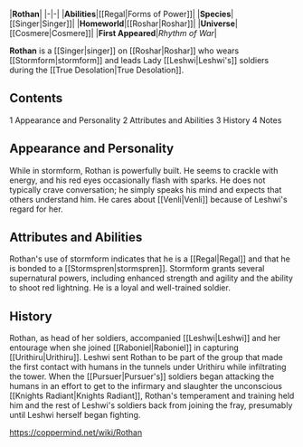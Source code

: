 |**Rothan**|
|-|-|
|**Abilities**|[[Regal\|Forms of Power]]|
|**Species**|[[Singer\|Singer]]|
|**Homeworld**|[[Roshar\|Roshar]]|
|**Universe**|[[Cosmere\|Cosmere]]|
|**First Appeared**|*Rhythm of War*|

**Rothan** is a [[Singer\|singer]] on [[Roshar\|Roshar]] who wears [[Stormform\|stormform]] and leads Lady [[Leshwi\|Leshwi's]] soldiers during the [[True Desolation\|True Desolation]].

## Contents

1 Appearance and Personality
2 Attributes and Abilities
3 History
4 Notes


## Appearance and Personality
While in stormform, Rothan is powerfully built. He seems to crackle with energy, and his red eyes occasionally flash with sparks. He does not typically crave conversation; he simply speaks his mind and expects that others understand him. He cares about [[Venli\|Venli]] because of Leshwi's regard for her.

## Attributes and Abilities
Rothan's use of stormform indicates that he is a [[Regal\|Regal]] and that he is bonded to a [[Stormspren\|stormspren]]. Stormform grants several supernatural powers, including enhanced strength and agility and the ability to shoot red lightning. He is a loyal and well-trained soldier.

## History
Rothan, as head of her soldiers, accompanied [[Leshwi\|Leshwi]] and her entourage when she joined [[Raboniel\|Raboniel]] in capturing [[Urithiru\|Urithiru]]. Leshwi sent Rothan to be part of the group that made the first contact with humans in the tunnels under Urithiru while infiltrating the tower.
When the [[Pursuer\|Pursuer's]] soldiers began attacking the humans in an effort to get to the infirmary and slaughter the unconscious [[Knights Radiant\|Knights Radiant]], Rothan's temperament and training held him and the rest of Leshwi's soldiers back from joining the fray, presumably until Leshwi herself began fighting.



https://coppermind.net/wiki/Rothan